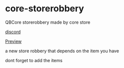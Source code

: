 # core-storerobbery
QBCore storerobbery made by core store

[discord](https://discord.gg/k8XNJbD4T7)


[Preview](https://streamable.com/r8w50u)



a new store robbery that depends on the item you have 

dont forget to add the items

